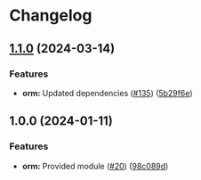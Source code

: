 # Changelog

## [1.1.0](https://github.com/ankorstore/yokai/compare/orm/v1.0.0...orm/v1.1.0) (2024-03-14)


### Features

* **orm:** Updated dependencies ([#135](https://github.com/ankorstore/yokai/issues/135)) ([5b29f6e](https://github.com/ankorstore/yokai/commit/5b29f6efe3d438df18b951e3356d565a9837e920))

## 1.0.0 (2024-01-11)


### Features

* **orm:** Provided module ([#20](https://github.com/ankorstore/yokai/issues/20)) ([98c089d](https://github.com/ankorstore/yokai/commit/98c089db4fb8c10db2bbc6a2f24b2869b7f848da))
